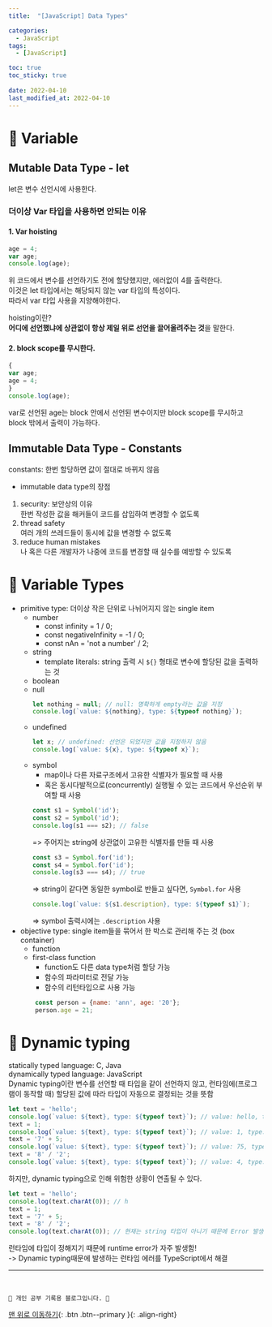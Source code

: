```yaml
---
title:  "[JavaScript] Data Types"

categories:
  - JavaScript
tags:
  - [JavaScript]

toc: true
toc_sticky: true
 
date: 2022-04-10
last_modified_at: 2022-04-10
---
```

# 💎 Variable
## Mutable Data Type - let
let은 변수 선언시에 사용한다. 
### 더이상 Var 타입을 사용하면 안되는 이유
#### 1. Var hoisting
```js
age = 4;
var age;
console.log(age);
```
위 코드에서 변수를 선언하기도 전에 할당했지만, 에러없이 4를 출력한다. <br>
이것은 let 타입에서는 해당되지 않는 var 타입의 특성이다. <br>
따라서 var 타입 사용을 지양해야한다. <br>

hoisting이란? <br>
**어디에 선언했냐에 상관없이 항상 제일 위로 선언을 끌어올려주는 것**을 말한다.

#### 2. block scope를 무시한다.
```js
{
var age;
age = 4;
}
console.log(age);
```
var로 선언된 age는 block 안에서 선언된 변수이지만 block scope를 무시하고 block 밖에서 출력이 가능하다.<br>

## Immutable Data Type - Constants
constants: 한번 할당하면 값이 절대로 바뀌지 않음 <br>
- immutable data type의 장점
1. security: 보안상의 이유<br>
한번 작성한 값을 해커들이 코드를 삽입하여 변경할 수 없도록
2. thread safety<br>
여러 개의 쓰레드들이 동시에 값을 변경할 수 없도록
3. reduce human mistakes<br>
나 혹은 다른 개발자가 나중에 코드를 변경할 때 실수를 예방할 수 있도록

# 💎 Variable Types
- primitive type: 더이상 작은 단위로 나뉘어지지 않는 single item
  - number
    - const infinity = 1 / 0;
    - const negativeInfinity = -1 / 0;
    - const nAn = 'not a number' / 2;
  - string
    - template literals: string 출력 시 `${}` 형태로 변수에 할당된 값을 출력하는 것
  - boolean
  - null
    ```js
    let nothing = null; // null: 명확하게 empty라는 값을 지정
    console.log(`value: ${nothing}, type: ${typeof nothing}`);
    ```
  - undefined
    ```js
    let x; // undefined: 선언은 되었지만 값을 지정하지 않음
    console.log(`value: ${x}, type: ${typeof x}`);
    ```
  - symbol
    - map이나 다른 자료구조에서 고유한 식별자가 필요할 때 사용
    - 혹은 동시다발적으로(concurrently) 실행될 수 있는 코드에서 우선순위 부여할 때 사용
    ```js
    const s1 = Symbol('id');
    const s2 = Symbol('id');
    console.log(s1 === s2); // false
    ```
    => 주어지는 string에 상관없이 고유한 식별자를 만들 때 사용
    ```js
    const s3 = Symbol.for('id');
    const s4 = Symbol.for('id');
    console.log(s3 === s4); // true
    ```
    => string이 같다면 동일한 symbol로 반들고 싶다면, `Symbol.for` 사용
    ```js
    console.log(`value: ${s1.description}, type: ${typeof s1}`); 
    ```
    => symbol 출력시에는 `.description` 사용
- objective type: single item들을 묶어서 한 박스로 관리해 주는 것 (box container)
  - function
  - first-class function
    - function도 다른 data type처럼 할당 가능
    - 함수의 파라미터로 전달 가능
    - 함수의 리턴타입으로 사용 가능
  ```js
      const person = {name: 'ann', age: '20'};
      person.age = 21;
  ```

# 💎 Dynamic typing
statically typed language: C, Java<br>
dynamically typed language: JavaScript<br>
Dynamic typing이란 변수를 선언할 때 타입을 같이 선언하지 않고, 런타임에(프로그램이 동작할 때) 할당된 값에 따라 타입이 자동으로 결정되는 것을 뜻함<br>
```js
let text = 'hello';
console.log(`value: ${text}, type: ${typeof text}`); // value: hello, type: string
text = 1;
console.log(`value: ${text}, type: ${typeof text}`); // value: 1, type: number
text = '7' + 5;
console.log(`value: ${text}, type: ${typeof text}`); // value: 75, type: string
text = '8' / '2';
console.log(`value: ${text}, type: ${typeof text}`); // value: 4, type: number
```
하지만, dynamic typing으로 인해 위험한 상황이 연출될 수 있다.
```js
let text = 'hello';
console.log(text.charAt(0)); // h
text = 1;
text = '7' + 5;
text = '8' / '2';
console.log(text.charAt(0)); // 현재는 string 타입이 아니기 때문에 Error 발생!
```
런타임에 타입이 정해지기 때문에 runtime error가 자주 발생함! <br>
-> Dynamic typing때문에 발생하는 런타임 에러를 TypeScript에서 해결 <br>






***
<br>

    💛 개인 공부 기록용 블로그입니다. 👻

[맨 위로 이동하기](#){: .btn .btn--primary }{: .align-right}